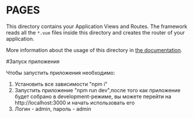# PAGES

This directory contains your Application Views and Routes.
The framework reads all the `*.vue` files inside this directory and creates the router of your application.

More information about the usage of this directory in [the documentation](https://nuxtjs.org/guide/routing).


#Запуск приложения

Чтобы запустить приложения необходимо:
1. Установить все зависимости "npm i"
2. Запустить приложение "npm run dev",после того как приложение будет собрано в development-режиме, 
вы можете перейти на http://localhost:3000 и начать использовать его
3. Логин - admin, пароль - admin